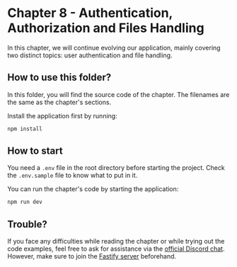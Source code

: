 # Chapter 8 - Authentication, Authorization and Files Handling

In this chapter, we will continue evolving our application, mainly covering two distinct topics: user authentication and file handling.

## How to use this folder?

In this folder, you will find the source code of the chapter.
The filenames are the same as the chapter's sections.

Install the application first by running:

```bash
npm install
```

## How to start

You need a `.env` file in the root directory before starting the project.
Check the `.env.sample` file to know what to put in it.

You can run the chapter's code by starting the application:

```bash
npm run dev
```

## Trouble?

If you face any difficulties while reading the chapter or while trying out the code examples, feel free to ask for assistance via the [official Discord chat](https://discord.com/channels/725613461949906985/1096783084633985074).
However, make sure to join the [Fastify server](https://discord.gg/fastify)
beforehand.
